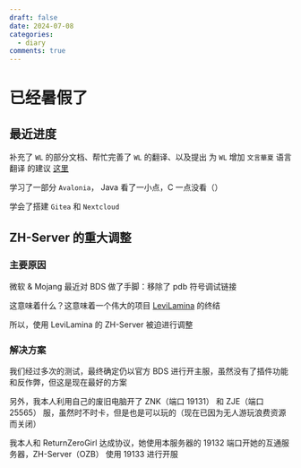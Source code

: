 ```yaml
---
draft: false
date: 2024-07-08
categories:
  - diary
comments: true
---
```


# 已经暑假了

## 最近进度

补充了 `WL` 的部分文档、帮忙完善了 `WL` 的翻译、以及提出 为 `WL` 增加 `文言華夏` 语言翻译 的建议 [这里](https://github.com/Blessing-Studio/WonderLab.Override/issues/8)

学习了一部分 `Avalonia`， Java 看了一小点，C 一点没看（）

学会了搭建 `Gitea` 和 `Nextcloud`

## ZH-Server 的重大调整

### 主要原因

微软 & Mojang 最近对 BDS 做了手脚：移除了 pdb 符号调试链接

这意味着什么？这意味着一个伟大的项目 [LeviLamina](https://github.com/LiteLDev/LeviLamina) 的终结

所以，使用 LeviLamina 的 ZH-Server 被迫进行调整

### 解决方案

我们经过多次的测试，最终确定仍以官方 BDS 进行开主服，虽然没有了插件功能和反作弊，但这是现在最好的方案

另外，我本人利用自己的废旧电脑开了 ZNK（端口 19131） 和 ZJE（端口 25565） 服，虽然时不时卡，但是也是可以玩的（现在已因为无人游玩浪费资源而关闭）

我本人和 ReturnZeroGirl 达成协议，她使用本服务器的 19132 端口开她的互通服务器，ZH-Server（OZB） 使用 19133 进行开服
